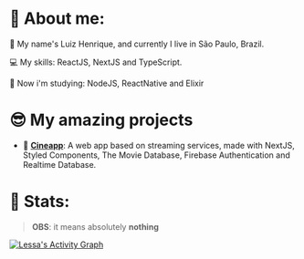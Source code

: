 # 🤗 About me:
<p align="justify">👦 My name's Luiz Henrique, and currently I live in São Paulo, Brazil.<p>
<p align="justify">💻 My skills: ReactJS, NextJS and TypeScript.<p>
<p align="justify">🧠 Now i'm studying: NodeJS, ReactNative and Elixir<p>

 
# 😎 My amazing projects
- 🎥 [**Cineapp**](https://github.com/lui7henrique/cineapp):  A web app based on streaming services, made with NextJS, Styled Components, The Movie Database, Firebase Authentication and Realtime Database.
 
# 🧐 Stats:
> **OBS**: it means absolutely **nothing**
<div>
    <a href="#"><img alt="Lessa's Activity Graph" src="https://activity-graph.herokuapp.com/graph?username=lui7henrique&custom_title=Luiz%20Henrique%27s%20Contribution%20Graph&bg_color=161b22&color=79c0ff&line=ffffff&point=79c0ff&hide_border=true" /></a>
  <div> 
   
   
